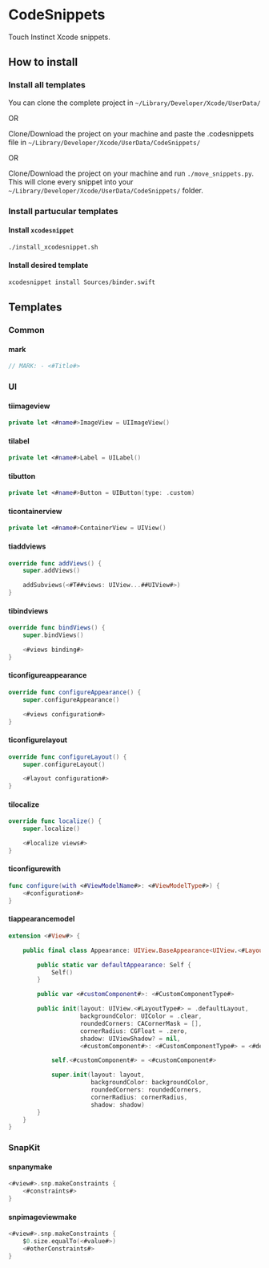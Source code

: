 # CodeSnippets
Touch Instinct Xcode snippets.

## How to install

### Install all templates
You can clone the complete project in ```~/Library/Developer/Xcode/UserData/```

OR

Clone/Download the project on your machine and paste the .codesnippets file in ```~/Library/Developer/Xcode/UserData/CodeSnippets/```

OR

Clone/Download the project on your machine and run ```./move_snippets.py```. This will clone every snippet into your ```~/Library/Developer/Xcode/UserData/CodeSnippets/``` folder.

### Install partucular templates

#### Install `xcodesnippet`

```sh
./install_xcodesnippet.sh
```

#### Install desired template

```sh
xcodesnippet install Sources/binder.swift
```


## Templates

### Common

#### mark

```swift
// MARK: - <#Title#>
```

### UI

#### tiimageview

```swift
private let <#name#>ImageView = UIImageView()
```

#### tilabel

```swift
private let <#name#>Label = UILabel()
```

#### tibutton

```swift
private let <#name#>Button = UIButton(type: .custom)
```

#### ticontainerview

```swift
private let <#name#>ContainerView = UIView()
```

#### tiaddviews

```swift
override func addViews() {
    super.addViews()

    addSubviews(<#T##views: UIView...##UIView#>)
}
```

#### tibindviews

```swift
override func bindViews() {
    super.bindViews()

    <#views binding#>
}
```

#### ticonfigureappearance

```swift
override func configureAppearance() {
    super.configureAppearance()

    <#views configuration#>
}
```

#### ticonfigurelayout

```swift
override func configureLayout() {
    super.configureLayout()

    <#layout configuration#>
}
```

#### tilocalize

```swift
override func localize() {
    super.localize()

    <#localize views#>
}
```

#### ticonfigurewith

```swift
func configure(with <#ViewModelName#>: <#ViewModelType#>) {
    <#configuration#>
}
```

#### tiappearancemodel

```swift
extension <#View#> {

    public final class Appearance: UIView.BaseAppearance<UIView.<#LayoutType#>>, ViewAppearance {

        public static var defaultAppearance: Self {
            Self()
        }

        public var <#customComponent#>: <#CustomComponentType#>

        public init(layout: UIView.<#LayoutType#> = .defaultLayout,
					backgroundColor: UIColor = .clear,
					roundedCorners: CACornerMask = [],
					cornerRadius: CGFloat = .zero,
					shadow: UIViewShadow? = nil,
					<#customComponent#>: <#CustomComponentType#> = <#defaultValue#>) {

            self.<#customComponent#> = <#customComponent#>

            super.init(layout: layout,
                       backgroundColor: backgroundColor,
                       roundedCorners: roundedCorners,
                       cornerRadius: cornerRadius,
                       shadow: shadow)
        }
    }
}
```

### SnapKit

#### snpanymake

```swift
<#view#>.snp.makeConstraints {
    <#constraints#>
}
```

#### snpimageviewmake

```swift
<#view#>.snp.makeConstraints {
    $0.size.equalTo(<#value#>)
    <#otherConstraints#>
}
```
